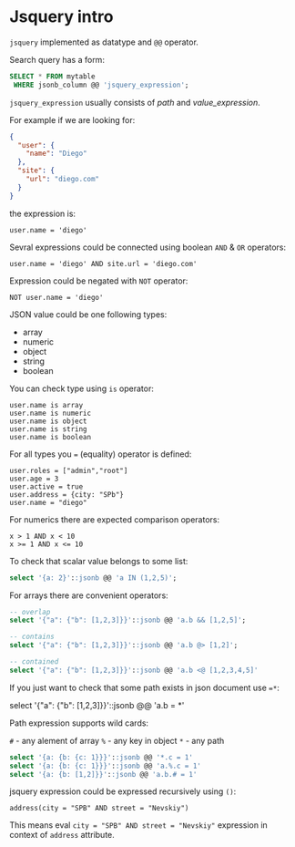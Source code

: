 # Jsquery intro

```jsquery``` implemented as datatype and `@@` operator.

Search query has a form:

```SQL
SELECT * FROM mytable
 WHERE jsonb_column @@ 'jsquery_expression';
```


```jsquery_expression``` usually consists
of *path* and *value_expression*.

For example if we are looking for:

```json
{
  "user": {
    "name": "Diego"
  },
  "site": {
    "url": "diego.com"
  }
}
```

the expression is:

```
user.name = 'diego'
```

Sevral expressions could be connected using boolean `AND` & `OR` operators:

```
user.name = 'diego' AND site.url = 'diego.com'
```

Expression could be negated with `NOT` operator:

```
NOT user.name = 'diego'
```

JSON value could be one following types:

* array
* numeric
* object
* string
* boolean

You can check type using `is` operator:

```
user.name is array
user.name is numeric
user.name is object
user.name is string
user.name is boolean
```

For all types you `=` (equality) operator is defined:

```
user.roles = ["admin","root"]
user.age = 3
user.active = true
user.address = {city: "SPb"}
user.name = "diego"
```

For numerics there are expected comparison operators:

```
x > 1 AND x < 10
x >= 1 AND x <= 10
```

To check that scalar value belongs to some list:

```sql
select '{a: 2}'::jsonb @@ 'a IN (1,2,5)';
```

For arrays there are convenient operators:

```sql
-- overlap
select '{"a": {"b": [1,2,3]}}'::jsonb @@ 'a.b && [1,2,5]';

-- contains
select '{"a": {"b": [1,2,3]}}'::jsonb @@ 'a.b @> [1,2]';

-- contained
select '{"a": {"b": [1,2,3]}}'::jsonb @@ 'a.b <@ [1,2,3,4,5]'
```

If you just want to check that some path exists in json document use `=*`:

select '{"a": {"b": [1,2,3]}}'::jsonb @@ 'a.b = *'


Path expression supports wild cards:

`#` - any alement of array
`%` - any key in object
`*` - any path

```sql
select '{a: {b: {c: 1}}}'::jsonb @@ '*.c = 1'
select '{a: {b: {c: 1}}}'::jsonb @@ 'a.%.c = 1'
select '{a: {b: [1,2]}}'::jsonb @@ 'a.b.# = 1'
```

jsquery expression could be expressed recursively using `()`:

```
address(city = "SPB" AND street = "Nevskiy")
```

This means eval `city = "SPB" AND street = "Nevskiy"` expression in context of `address` attribute.

